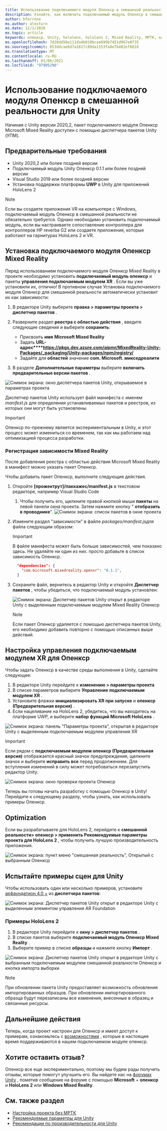 ```yaml
---
title: Использование подключаемого модуля Опенкср в смешанной реальности для Unity
description: Узнайте, как включить подключаемый модуль Опенкср в смешанной реальности для проектов Unity.
author: hferrone
ms.author: alexturn
ms.date: 12/1/2020
ms.topic: article
keywords: опенкср, Unity, hololens, hololens 2, Mixed Reality, МРТК, набор средств для смешанной реальности, дополненная реальность, виртуальная реальность, гарнитуры смешанной реальности, обучение, учебник, начало работы
ms.openlocfilehash: 7d28dd50e111da4b010bcae699b7451d967e8f35
ms.sourcegitcommit: 653ddcae6d7a1617c89da1153fa8e7b482ef6818
ms.translationtype: MT
ms.contentlocale: ru-RU
ms.lasthandoff: 01/06/2021
ms.locfileid: "97905296"
---
```

# <a name="using-the-mixed-reality-openxr-plugin-for-unity"></a>Использование подключаемого модуля Опенкср в смешанной реальности для Unity

Начиная с Unity версии 2020,2, пакет подключаемого модуля Опенкср Microsoft Mixed Reality доступен с помощью диспетчера пакетов Unity (УПМ).

## <a name="prerequisites"></a>Предварительные требования

* Unity 2020,2 или более поздней версии
* Подключаемый модуль Unity Опенкср 0.1.1 или более поздней версии
* Visual Studio 2019 или более поздней версии
* Установка поддержки платформы **UWP** в Unity для приложений HoloLens 2

> [!NOTE]
> Если вы создаете приложения VR на компьютере с Windows, подключаемый модуль Опенкср в смешанной реальности не обязательно требуется. Однако необходимо установить подключаемый модуль, если вы настраиваете сопоставление контроллера для контроллеров HP reverbа G2 или создаете приложения, которые работают на гарнитурах HoloLens 2 и VR.

## <a name="installing-the-mixed-reality-openxr-plugin"></a>Установка подключаемого модуля Опенкср Mixed Reality

Перед использованием подключаемого модуля Опенкср Mixed Reality в проекте необходимо установить **подключаемый модуль опенкср** и пакеты **управления подключаемым модулем XR** . Если вы уже установили их, отлично! В противном случае Установка подключаемого модуля Опенкср для смешанной реальности автоматически установит их как зависимости:

1. В редакторе Unity выберите **правка > параметры проекта > диспетчер пакетов** .
2. Разверните раздел **реестра с областью действия** , введите следующие сведения и выберите **сохранить**:
    * Присвоить **имя** **Microsoft Mixed Reality**
    * Задать **URL-адрес****https://pkgs.dev.azure.com/aipmr/MixedReality-Unity-Packages/_packaging/Unity-packages/npm/registry/**
    * Задайте для **областей** значение **com. Microsoft. микседреалити**

3. В разделе **Дополнительные параметры** выберите **включить предварительные версии пакетов** .

![Снимок экрана: окно диспетчера пакетов Unity, открываемое в параметрах проекта](images/openxr-img-01.png)

Диспетчер пакетов Unity использует файл манифеста с именем *manifest.js* для определения устанавливаемых пакетов и реестров, из которых они могут быть установлены.

> [!IMPORTANT]
> Опенкср по-прежнему является экспериментальным в Unity, и этот процесс может измениться со временем, так как мы работаем над оптимизацией процесса разработки.

### <a name="registering-the-mixed-reality-dependency"></a>Регистрация зависимости Mixed Reality

После добавления реестра с областью действия Microsoft Mixed Reality в манифест можно указать пакет Опенкср.

Чтобы добавить пакет Опенкср, выполните следующие действия.

1. Откройте **[прожектрут]/паккажес/manifest.js** в текстовом редакторе, например Visual Studio Code
    1. Чтобы получить его, щелкните правой кнопкой мыши **пакеты** на левой панели окна проекта. Затем нажмите кнопку " **отобразить в проводнике**".
    ![Снимок экрана: список пакетов в окне проекта](images/packages.png)
1. Измените раздел "зависимости" в файле *packages/manifest.jsдля* файла следующим образом:

    > [!IMPORTANT]
    > В файле манифеста может быть больше зависимостей, чем показано здесь. Не удаляйте ни один из них. просто добавьте в список зависимость Опенкср.

    ``` json
      "dependencies": {
        "com.microsoft.mixedreality.openxr": "0.1.1",
      }
    ```

1. Сохраните файл, вернитесь в редактор Unity и откройте **Диспетчер пакетов** , чтобы убедиться, что подключаемый модуль установлен:

    ![Снимок экрана: Диспетчер пакетов Unity открыт в редакторе Unity с выделенным подключаемым модулем Mixed Reality Опенкср](images/openxr-img-03.png)

    > [!Note]
    > Если пакет Опенкср удаляется с помощью диспетчера пакетов Unity, его необходимо добавить повторно с помощью описанных выше действий.

## <a name="configuring-xr-plugin-management-for-openxr"></a>Настройка управления подключаемым модулем XR для Опенкср

Чтобы задать Опенкср в качестве среды выполнения в Unity, сделайте следующее:

1. В редакторе Unity перейдите к **изменению > параметры проекта**
2. В списке параметров выберите **Управление подключаемым модулем XR** .
3. Установите флажки **инициализировать XR при запуске** и **опенкср (Предварительная версия)** .
4. Если нацеливание на HoloLens 2, убедитесь, что вы находитесь на платформе UWP, и выберите **набор функций Microsoft HoloLens** .

![Снимок экрана: панель "Параметры проекта", открытая в редакторе Unity с выделенным подключаемым модулем управления XR](images/openxr-img-05.png)

> [!IMPORTANT]
> Если рядом с **подключаемым модулем опенкср (Предварительная версия)** отображается красный значок предупреждения, щелкните значок и выберите **исправить все** перед продолжением. Для вступления изменений в силу может потребоваться перезапустить редактор Unity.

![Снимок экрана: окно проверки проекта Опенкср](images/openxr-img-06.png)

Теперь вы готовы начать разработку с помощью Опенкср в Unity!  Перейдите к следующему разделу, чтобы узнать, как использовать примеры Опенкср.

## <a name="optimization"></a>Optimization

Если вы разрабатываете для HoloLens 2, перейдите к **смешанной реальности> опенкср > применить Рекомендуемые параметры проекта для HoloLens 2** , чтобы получить лучшую производительность приложения.

![Снимок экрана: пункт меню "смешанная реальность", Открытый с выбранным Опенкср](images/openxr-img-08.png)

## <a name="try-out-the-unity-sample-scenes"></a>Испытайте примеры сцен для Unity

Чтобы использовать один или несколько примеров, установите [арфаундатион 4.0 +](https://docs.unity3d.com/Packages/com.unity.xr.arfoundation@4.1/manual/index.html#installing-ar-foundation) из **диспетчера пакетов**:

![Снимок экрана: Диспетчер пакетов Unity открыт в редакторе Unity с выделенным элементом управления AR Foundation](images/openxr-img-09.png)

### <a name="hololens-2-samples"></a>Примеры HoloLens 2

1. В редакторе Unity перейдите к **окну > диспетчер пакетов** .
2. В списке пакетов выберите **подключаемый модуль Опенкср Mixed Reality** .
3. Выберите пример в списке **образцы** и нажмите кнопку **Импорт** .

![Снимок экрана: Диспетчер пакетов Unity открыт в редакторе Unity с выбранным подключаемым модулем смешанной реальности Опенкср и кнопка импорта выборки](images/openxr-img-10.png)

<!-- ### For all other OpenXR samples

1. In the Unity Editor, navigate to **Window > Package Manager**
2. In the list of packages, select **OpenXR Plugin**
3. Locate the sample in the **Samples** list and select **Import**

![Screenshot of Unity Package Manager open in Unity editor with OpenXR Plugin selected and samples import button highlighted](images/openxr-img-10.png) -->

> [!NOTE]
> При обновлении пакета Unity предоставляет возможность обновления импортированных образцов.  При обновлении импортированного образца будут перезаписаны все изменения, внесенные в образец и связанные ресурсы.

## <a name="next-steps"></a>Дальнейшие действия

Теперь, когда проект настроен для Опенкср и имеет доступ к примерам, ознакомьтесь с [возможностями](openxr-supported-features.md) , которые в настоящее время поддерживаются в нашем подключаемом модуле опенкср.

## <a name="have-feedback"></a>Хотите оставить отзыв?

Опенкср все еще экспериментально, поэтому мы будем рады получить отзывы, которые помогут улучшить его. Вы найдете нас на [форумах Unity](https://aka.ms/unityforums) , пометив сообщение на форуме с помощью **Microsoft**  +  **опенкср** и **HoloLens 2** или **Windows Mixed Reality**.

## <a name="see-also"></a>См. также раздел

* [Настройка проекта без МРТК](configure-unity-project.md)
* [Рекомендуемые параметры для Unity](recommended-settings-for-unity.md)
* [Рекомендации по производительности для Unity](performance-recommendations-for-unity.md#how-to-profile-with-unity)
